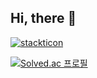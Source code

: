 ## Hi, there 👋


[![stackticon](https://firebasestorage.googleapis.com/v0/b/stackticon-81399.appspot.com/o/images%2F1716883043507?alt=media&token=6245dbc2-5ac3-41c4-95ae-c5389549f36d)](https://github.com/msdio/stackticon)



[![Solved.ac
프로필](http://mazassumnida.wtf/api/generate_badge?boj=anes009)](https://solved.ac/anes009)
